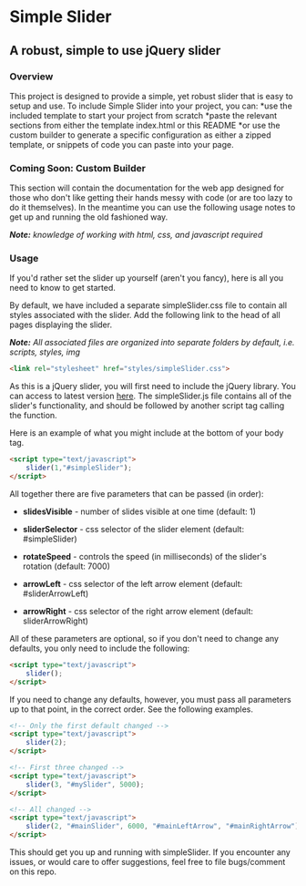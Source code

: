 # Simple Slider #
## A robust, simple to use jQuery slider ##

### Overview

This project is designed to provide a simple, yet robust slider that is easy to setup and use. To include Simple Slider into your project, you can:
*use the included template to start your project from scratch
*paste the relevant sections from either the template index.html or this README
*or use the custom builder to generate a specific configuration as either a zipped template, or snippets of code you can paste into your page.

### Coming Soon: Custom Builder
This section will contain the documentation for the web app designed for those who don't like getting their hands messy with code (or are too lazy to do it themselves). In the meantime you can use the following usage notes to get up and running the old fashioned way.

_**Note:** knowledge of working with html, css, and javascript required_

### Usage

If you'd rather set the slider up yourself (aren't you fancy), here is all you need to know to get started.

By default, we have included a separate simpleSlider.css file to contain all styles associated with the slider. Add the following link to the head of all pages displaying the slider.

_**Note:** All associated files are organized into separate folders by default, i.e. scripts, styles, img_

```html
<link rel="stylesheet" href="styles/simpleSlider.css">
```

As this is a jQuery slider, you will first need to include the jQuery library. You can access to latest version [here](http://ajax.googleapis.com/ajax/libs/jquery/1/jquery.min.js). The simpleSlider.js file contains all of the slider's functionality, and should be followed by another script tag calling the function.

Here is an example of what you might include at the bottom of your body tag.

```html
<script type="text/javascript">
    slider(1,"#simpleSlider");
</script>
```

All together there are five parameters that can be passed (in order):

* **slidesVisible** - number of slides visible at one time (default: 1)

* **sliderSelector** - css selector of the slider element (default: #simpleSlider)

* **rotateSpeed** - controls the speed (in milliseconds) of the slider's rotation (default: 7000)

* **arrowLeft** - css selector of the left arrow element (default: #sliderArrowLeft)

* **arrowRight** - css selector of the right arrow element (default: sliderArrowRight)

All of these parameters are optional, so if you don't need to change any defaults, you only need to include the following:
```html
<script type="text/javascript">
	slider();
</script>
```

If you need to change any defaults, however, you must pass all parameters up to that point, in the correct order. See the following examples.
```html
<!-- Only the first default changed -->
<script type="text/javascript">
	slider(2);
</script>

<!-- First three changed -->
<script type="text/javascript">
	slider(3, "#mySlider", 5000);
</script>

<!-- All changed -->
<script type="text/javascript">
	slider(2, "#mainSlider", 6000, "#mainLeftArrow", "#mainRightArrow");
</script>
```

This should get you up and running with simpleSlider. If you encounter any issues, or would care to offer suggestions, feel free to file bugs/comment on this repo.